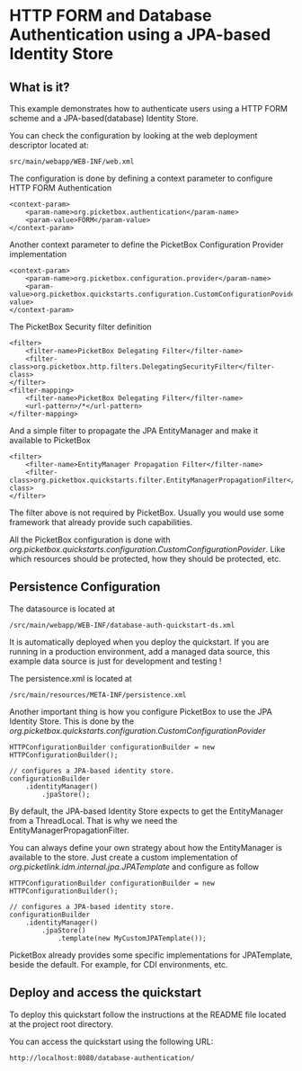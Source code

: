 HTTP FORM and Database Authentication using a JPA-based Identity Store
===================

What is it?
-----------

This example demonstrates how to authenticate users using a HTTP FORM scheme and a JPA-based(database) Identity Store.  

You can check the configuration by looking at the web deployment descriptor located at:

	src/main/webapp/WEB-INF/web.xml

The configuration is done by defining a context parameter to configure HTTP FORM Authentication

	<context-param>
		<param-name>org.picketbox.authentication</param-name>
		<param-value>FORM</param-value>
	</context-param>
	
Another context parameter to define the PicketBox Configuration Provider implementation

	<context-param>
		<param-name>org.picketbox.configuration.provider</param-name>
		<param-value>org.picketbox.quickstarts.configuration.CustomConfigurationPovider</param-value>
	</context-param>

The PicketBox Security filter definition

	<filter>
		<filter-name>PicketBox Delegating Filter</filter-name>
		<filter-class>org.picketbox.http.filters.DelegatingSecurityFilter</filter-class>
	</filter>
	<filter-mapping>
		<filter-name>PicketBox Delegating Filter</filter-name>
		<url-pattern>/*</url-pattern>
	</filter-mapping>
	
And a simple filter to propagate the JPA EntityManager and make it available to PicketBox

	<filter>
		<filter-name>EntityManager Propagation Filter</filter-name>
		<filter-class>org.picketbox.quickstarts.filter.EntityManagerPropagationFilter</filter-class>
	</filter>
	
The filter above is not required by PicketBox. Usually you would use some framework that already provide such capabilities.  
	
All the PicketBox configuration is done with *org.picketbox.quickstarts.configuration.CustomConfigurationPovider*. Like which resources should be protected, how they should be protected, etc.

Persistence Configuration
-----------

The datasource is located at 

	/src/main/webapp/WEB-INF/database-auth-quickstart-ds.xml
	
It is automatically deployed when you deploy the quickstart. If you are running in a production environment, add a managed data source, this example data source is just for development and testing !

The persistence.xml is located at

	/src/main/resources/META-INF/persistence.xml
	
Another important thing is how you configure PicketBox to use the JPA Identity Store. This is done by the *org.picketbox.quickstarts.configuration.CustomConfigurationPovider*

	HTTPConfigurationBuilder configurationBuilder = new HTTPConfigurationBuilder();
        
	// configures a JPA-based identity store.
    configurationBuilder
    	.identityManager()
    		.jpaStore();
    
By default, the JPA-based Identity Store expects to get the EntityManager from a ThreadLocal. That is why we need the EntityManagerPropagationFilter.

You can always define your own strategy about how the EntityManager is available to the store. Just create a custom implementation of *org.picketlink.idm.internal.jpa.JPATemplate* and configure as follow

	HTTPConfigurationBuilder configurationBuilder = new HTTPConfigurationBuilder();
        
	// configures a JPA-based identity store.
    configurationBuilder
    	.identityManager()
    		.jpaStore()
    			.template(new MyCustomJPATemplate());
    			
PicketBox already provides some specific implementations for JPATemplate, beside the default. For example, for CDI environments, etc.

Deploy and access the quickstart
-----------

To deploy this quickstart follow the instructions at the README file located at the project root directory.

You can access the quickstart using the following URL:

	http://localhost:8080/database-authentication/